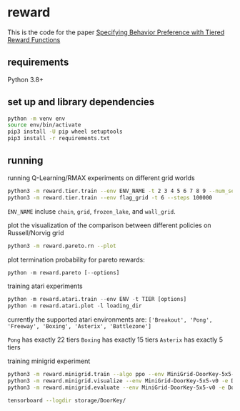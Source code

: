 # reward
This is the code for the paper [Specifying Behavior Preference with Tiered Reward Functions](https://arxiv.org/abs/2212.03733)

## requirements
Python 3.8+

## set up and library dependencies
```bash
python -m venv env
source env/bin/activate
pip3 install -U pip wheel setuptools
pip3 install -r requirements.txt
```

## running
running Q-Learning/RMAX experiments on different grid worlds
```bash
python3 -m reward.tier.train --env ENV_NAME -t 2 3 4 5 6 7 8 9 --num_seeds 300 --initial_value 1e5 --lr 0.9 --gamma 0.9
python3 -m reward.tier.train --env flag_grid -t 6 --steps 100000
```
`ENV_NAME` incluse `chain`, `grid`, `frozen_lake`, and `wall_grid`.

plot the visualization of the comparison between different policies on Russell/Norvig grid
```bash
python3 -m reward.pareto.rn --plot
```

plot termination probability for pareto rewards:
```python
python -m reward.pareto [--options]
```

training atari experiments
```python
python -m reward.atari.train --env ENV -t TIER [options]
python -m reward.atari.plot -l loading_dir
```
currently the supported atari environments are: `['Breakout', 'Pong', 'Freeway', 'Boxing', 'Asterix', 'Battlezone']`

`Pong` has exactly 22 tiers 
`Boxing` has exactly 15 tiers
`Asterix` has exactly 5 tiers

training minigrid experiment
```bash
python3 -m reward.minigrid.train --algo ppo --env MiniGrid-DoorKey-5x5-v0 -e DoorKey --save-interval 10 --frames 1e7
python3 -m reward.minigrid.visualize --env MiniGrid-DoorKey-5x5-v0 -e DoorKey
python3 -m reward.minigrid.evaluate --env MiniGrid-DoorKey-5x5-v0 -e DoorKey

tensorboard --logdir storage/DoorKey/
```
